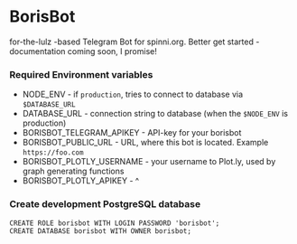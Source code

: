 # BorisBot
for-the-lulz -based Telegram Bot for spinni.org. Better get started -documentation coming soon, I promise!


### Required Environment variables
* NODE_ENV - if `production`, tries to connect to database via `$DATABASE_URL`
* DATABASE_URL - connection string to database (when the `$NODE_ENV` is production)
* BORISBOT_TELEGRAM_APIKEY - API-key for your borisbot
* BORISBOT_PUBLIC_URL - URL, where this bot is located. Example `https://foo.com`
* BORISBOT_PLOTLY_USERNAME - your username to Plot.ly, used by graph generating functions
* BORISBOT_PLOTLY_APIKEY - ^




### Create development PostgreSQL database

	CREATE ROLE borisbot WITH LOGIN PASSWORD 'borisbot';
	CREATE DATABASE borisbot WITH OWNER borisbot;


